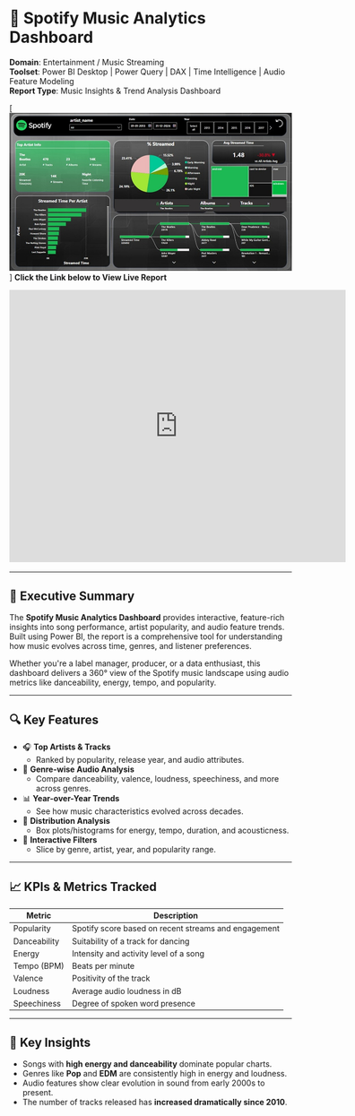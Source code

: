 # 🎵 Spotify Music Analytics Dashboard

**Domain**: Entertainment / Music Streaming  
**Toolset**: Power BI Desktop | Power Query | DAX | Time Intelligence | Audio Feature Modeling  
**Report Type**: Music Insights & Trend Analysis Dashboard

[![Spotify Music Dashboard](screenshots/Artists_Default.jpg)]
**Click the Link below to View Live Report**
<iframe title="spotify_reporting" width="600" height="486" src="https://app.powerbi.com/view?r=eyJrIjoiMWNmM2MyMGMtYTEzMy00NmEwLWIxZWYtNTllNmZjNDQ3YzkzIiwidCI6IjI4OTI5MmNiLTQwNTctNGY0YS1iMWIyLWRiYzU4NjY3OGViNSJ9" frameborder="0" allowFullScreen="true"></iframe>

---

## 📘 Executive Summary

The **Spotify Music Analytics Dashboard** provides interactive, feature-rich insights into song performance, artist popularity, and audio feature trends. Built using Power BI, the report is a comprehensive tool for understanding how music evolves across time, genres, and listener preferences. 

Whether you're a label manager, producer, or a data enthusiast, this dashboard delivers a 360° view of the Spotify music landscape using audio metrics like danceability, energy, tempo, and popularity.

---

## 🔍 Key Features

- 🎧 **Top Artists & Tracks**  
  - Ranked by popularity, release year, and audio attributes.
- 🎼 **Genre-wise Audio Analysis**  
  - Compare danceability, valence, loudness, speechiness, and more across genres.
- 📊 **Year-over-Year Trends**  
  - See how music characteristics evolved across decades.
- 🧪 **Distribution Analysis**  
  - Box plots/histograms for energy, tempo, duration, and acousticness.
- 🧮 **Interactive Filters**  
  - Slice by genre, artist, year, and popularity range.

---

## 📈 KPIs & Metrics Tracked

| Metric        | Description                                             |
|---------------|---------------------------------------------------------|
| Popularity    | Spotify score based on recent streams and engagement   |
| Danceability  | Suitability of a track for dancing                     |
| Energy        | Intensity and activity level of a song                 |
| Tempo (BPM)   | Beats per minute                                       |
| Valence       | Positivity of the track                                |
| Loudness      | Average audio loudness in dB                           |
| Speechiness   | Degree of spoken word presence                         |

---

## 🧠 Key Insights

- Songs with **high energy and danceability** dominate popular charts.
- Genres like **Pop** and **EDM** are consistently high in energy and loudness.
- Audio features show clear evolution in sound from early 2000s to present.
- The number of tracks released has **increased dramatically since 2010**.
